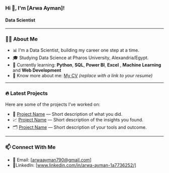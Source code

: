 ### Hi 👋, I'm [Arwa Ayman]!
#### Data Scientist

---

### 🧑‍💻 About Me

- 📊 I'm a Data  Scientist, building my career one step at a time.
- 🎓 Studying Data Science at Pharos University, Alexandria/Egypt.
- 🐍 Currently learning: **Python**, **SQL**, **Power BI**,  **Excel** , **Machine Learning** and  **Web Development**
- 📃 Know more about me: [My CV](#) *(replace with a link to your resume)*

---

### 🔥 Latest Projects

Here are some of the projects I’ve worked on:
- 🧠 [Project Name](#) — Short description of what you did.
- 📈 [Project Name](#) — Short description of the insights you found.
- 🗂️ [Project Name](#) — Short description of your tools and outcome.

---

### 📫 Connect With Me
- 📧 Email: [arwaayman790@gmail.com]
- 🔗LinkedIn: [www.linkedin.com/in/arwa-ayman-1a7736252/]




